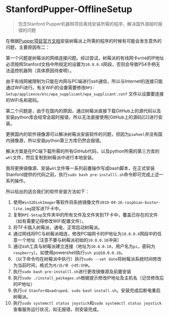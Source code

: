 # StanfordPupper-OfflineSetup
> 包含Stanford Pupper机器狗项目离线安装所需的程序，解决国外源超时报错的问题

在根据[Pupper项目官方文档](https://pupper.readthedocs.io/en/latest/guide/software_installation.html)安装树莓派上所需的程序的时候有可能会发生意外的问题，主要原因有二：

第一个问题是树莓派的网络连接问题。经过尝试，树莓派的有线网卡`eth0`的IP地址必须按照Stanford文档中所规定的设置为`10.0.0.X`网段，否则会导致PS4手柄无法遥控机器狗（具体原因待查明）。

由于有线网被限制为只能在内网与PC端进行ssh通信，所以与Internet的连接只能通过WiFi进行。有关WiFi的设置需要修改`RPI-Setup/applience/etc/wpa_supplicant/wpa_supplicant.conf` 文件以设置要连接的WiFi名和密码。

第二个问题是，由于在国内的原因，通过树莓派直接下载GitHub上的源代码以及安装python库会经常会超时报错，所以无法直接使用[GitHub上的源码][2]进行安装。

更换国内的软件镜像源可以解决树莓派安装软件的问题，但因为`piwheel`并没有国内镜像源，所以安装python第三方库仍然会报错。

解决方案是在PC端下载所需的所有GitHub代码，以及python所需的第三方库的`whl`文件，然后复制到树莓派中进行本地安装。

我将更换镜像源、安装`whl`文件等一系列前置操作写成bash脚本，在正式安装Stanford提供的代码之前，执行`sudo bash pre-installl.sh`命令即可完成上述一系列操作。

所以给出的适合我们的软件安装方法如下：
1. 使用`Win32DiskImager`等软件将系统镜像文件`2019-09-26-raspbian-buster-lite.img`烧写进TF卡中。
2. 复制`RPI-Setup`文件夹中的所有文件及文件夹到TF卡中，覆盖已存在的文件（如有需要记得修改WiFi配置文件）。
3. 将TF卡插入树莓派，通电，正常启动树莓派。
4. 通过网线将PC与树莓派相连，修改PC端网卡的IP地址为`10.0.0.X`网段中的任意一个地址（注意不要与树莓派初始的`10.0.0.10`冲突）
5. 通过ssh工具与树莓派建立连接（地址为`10.0.0.10`，用户名为`pi`，密码为`raspberry`）。如使用powershell执行`ssh pi@10.0.0.10`。
6. （以下命令均在树莓派中执行）执行`sudo --set date`将树莓派系统时间修改为当前时间，格式为`月/日/年 小时:分钟`。
7. 执行`sudo bash pre-installl.sh`进行更改镜像源及前置安装
8. 执行`sudo ./install_packages.sh`根据提示修改IP地址及主机名（记住修改后的IP地址）
9. 执行`cd StanfordQuadruped`、`sudo bash install.sh`。安装完成后断电重启树莓派。
10. 执行`sudo systemctl status joystick`和`sudo systemctl status joystick`查看服务运行状况，如无报错，则安装完成。 
